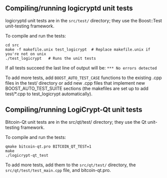 Compiling/running logicryptd unit tests
------------------------------------

logicryptd unit tests are in the `src/test/` directory; they
use the Boost::Test unit-testing framework.

To compile and run the tests:

	cd src
	make -f makefile.unix test_logicrypt  # Replace makefile.unix if you're not on unix
	./test_logicrypt   # Runs the unit tests

If all tests succeed the last line of output will be:
`*** No errors detected`

To add more tests, add `BOOST_AUTO_TEST_CASE` functions to the existing
.cpp files in the test/ directory or add new .cpp files that
implement new BOOST_AUTO_TEST_SUITE sections (the makefiles are
set up to add test/*.cpp to test_logicrypt automatically).


Compiling/running LogiCrypt-Qt unit tests
---------------------------------------

Bitcoin-Qt unit tests are in the src/qt/test/ directory; they
use the Qt unit-testing framework.

To compile and run the tests:

	qmake bitcoin-qt.pro BITCOIN_QT_TEST=1
	make
	./logicrypt-qt_test

To add more tests, add them to the `src/qt/test/` directory,
the `src/qt/test/test_main.cpp` file, and bitcoin-qt.pro.
